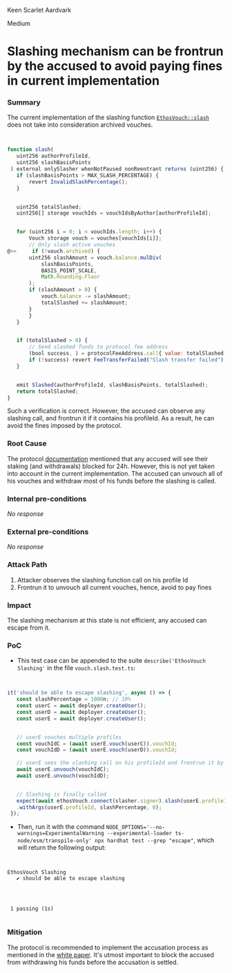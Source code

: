 Keen Scarlet Aardvark

Medium

# Slashing mechanism can be frontrun by the accused to avoid paying fines in current implementation

### Summary

The current implementation of the slashing function [`EthosVouch::slash`](https://github.com/sherlock-audit/2024-11-ethos-network-ii/blob/main/ethos/packages/contracts/contracts/EthosVouch.sol#L520) does not take into consideration archived vouches.


```javascript


function slash(
   uint256 authorProfileId,
   uint256 slashBasisPoints
 ) external onlySlasher whenNotPaused nonReentrant returns (uint256) {
   if (slashBasisPoints > MAX_SLASH_PERCENTAGE) {
       revert InvalidSlashPercentage();
   }


   uint256 totalSlashed;
   uint256[] storage vouchIds = vouchIdsByAuthor[authorProfileId];


   for (uint256 i = 0; i < vouchIds.length; i++) {
       Vouch storage vouch = vouches[vouchIds[i]];
       // Only slash active vouches
@>>     if (!vouch.archived) {
       uint256 slashAmount = vouch.balance.mulDiv(
           slashBasisPoints,
           BASIS_POINT_SCALE,
           Math.Rounding.Floor
       );
       if (slashAmount > 0) {
           vouch.balance -= slashAmount;
           totalSlashed += slashAmount;
       }
       }
   }


   if (totalSlashed > 0) {
       // Send slashed funds to protocol fee address
       (bool success, ) = protocolFeeAddress.call{ value: totalSlashed }("");
       if (!success) revert FeeTransferFailed("Slash transfer failed");
   }


   emit Slashed(authorProfileId, slashBasisPoints, totalSlashed);
   return totalSlashed;
}


```


Such a verification is correct. However, the accused can observe any slashing call, and frontrun it if it contains his profileId. As a result, he can avoid the fines imposed by the protocol.


### Root Cause

The protocol [documentation](https://whitepaper.ethos.network/ethos-mechanisms/slash) mentioned that any accused will see their staking (and withdrawals) blocked for 24h. However, this is not yet taken into account in the current implementation. The accused can unvouch all of his vouches and withdraw most of his funds before the slashing is called.


### Internal pre-conditions

_No response_

### External pre-conditions

_No response_

### Attack Path

1. Attacker observes the slashing function call on his profile Id
2. Frontrun it to unvouch all current vouches, hence, avoid to pay fines



### Impact

The slashing mechanism at this state is not efficient, any accused can escape from it.


### PoC

- This test case can be appended to the suite `describe('EthosVouch Slashing'` in the file `vouch.slash.test.ts`:


```javascript


it('should be able to escape slashing', async () => {
   const slashPercentage = 1000n; // 10%
   const userC = await deployer.createUser();
   const userD = await deployer.createUser();
   const userE = await deployer.createUser();


   // userE vouches multiple profiles
   const vouchIdC = (await userE.vouch(userC)).vouchId;
   const vouchIdD = (await userE.vouch(userD)).vouchId;
  
   // userE sees the slashing call on his profileId and frontrun it by unvouching his vouches
   await userE.unvouch(vouchIdC);
   await userE.unvouch(vouchIdD);


   // Slashing is finally called
   expect(await ethosVouch.connect(slasher.signer).slash(userE.profileId, slashPercentage)).to.emit(ethosVouch, 'Slashed')
   .withArgs(userE.profileId, slashPercentage, 0);
 });


```


- Then, run it with the command `NODE_OPTIONS='--no-warnings=ExperimentalWarning --experimental-loader ts-node/esm/transpile-only' npx hardhat test --grep "escape"`, which will return the following output:


```text


EthosVouch Slashing
   ✔ should be able to escape slashing




 1 passing (1s)


```

### Mitigation

The protocol is recommended to implement the accusation process as mentioned in the [white paper](https://whitepaper.ethos.network/ethos-mechanisms/slash). It's utmost important to block the accused from withdrawing his funds before the accusation is settled.
